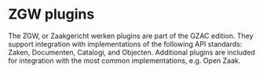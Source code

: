 # ZGW plugins

The ZGW, or Zaakgericht werken plugins are part of the GZAC edition. They support integration with implementations of the following API standards: Zaken, Documenten, Catalogi, and Objecten. Additional plugins are included for integration with the most common implementations, e.g. Open Zaak.
